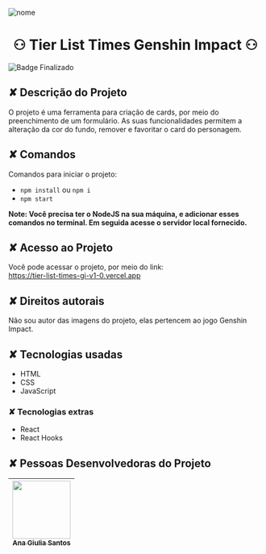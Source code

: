![nome](https://github.com/anagiulias/Tier_List_Times_GI-V1.0/assets/115855530/854dbaa6-270e-445a-9bcc-dd2420ddfcc6)

# <h1 align="center"> ⚇ Tier List Times Genshin Impact ⚇ </h1>
![Badge Finalizado](https://img.shields.io/badge/STATUS-CONCLUÍDO-<BRIGHTGREEN)

## ✘ Descrição do Projeto
O projeto é uma ferramenta para criação de cards, por meio do preenchimento de um formulário. As suas funcionalidades permitem a alteração da cor do fundo, remover e favoritar o card do personagem.

## ✘ Comandos

Comandos para iniciar o projeto:
- `npm install` ou `npm i`
- `npm start`

**Note: Você precisa ter o NodeJS na sua máquina, e adicionar esses comandos no terminal. Em seguida acesse o servidor local fornecido.**

## ✘ Acesso ao Projeto
Você pode acessar o projeto, por meio do link: </br>
https://tier-list-times-gi-v1-0.vercel.app

## ✘ Direitos autorais
Não sou autor das imagens do projeto, elas pertencem ao jogo Genshin Impact.

## ✘ Tecnologias usadas
* HTML
* CSS
* JavaScript

### ✘ Tecnologias extras
* React
* React Hooks

## ✘ Pessoas Desenvolvedoras do Projeto 
| [<img src="https://avatars.githubusercontent.com/u/115855530?v=4" width=115><br><sub>Ana Giulia Santos</sub>](https://github.com/anagiulias)
| :---: |
